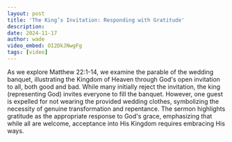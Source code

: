```yaml
---
layout: post
title: 'The King’s Invitation: Responding with Gratitude'
description:
date: 2024-11-17
author: wade
video_embed: OI2DkJNwgFg
tags: [video]
---
```


As we explore Matthew 22:1-14, we examine the parable of the wedding banquet, illustrating the Kingdom of Heaven through God's open invitation to all, both good and bad. While many initially reject the invitation, the king (representing God) invites everyone to fill the banquet. However, one guest is expelled for not wearing the provided wedding clothes, symbolizing the necessity of genuine transformation and repentance. The sermon highlights gratitude as the appropriate response to God's grace, emphasizing that while all are welcome, acceptance into His Kingdom requires embracing His ways.

